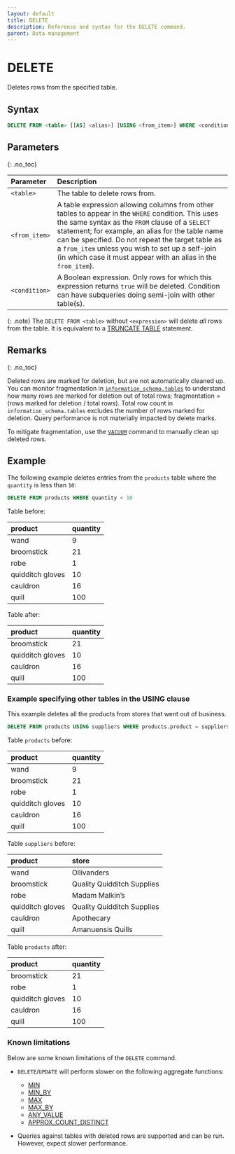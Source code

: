 ```yaml
---
layout: default
title: DELETE
description: Reference and syntax for the DELETE command.
parent: Data management
---
```


# DELETE

Deletes rows from the specified table.

## Syntax

```sql
DELETE FROM <table> [[AS] <alias>] [USING <from_item>] WHERE <condition>
```
## Parameters 
{: .no_toc} 

| Parameter | Description|
| :---------| :----------|
| `<table>`| The table to delete rows from. |
| `<from_item>` | A table expression allowing columns from other tables to appear in the `WHERE` condition. This uses the same syntax as the `FROM` clause of a `SELECT` statement; for example, an alias for the table name can be specified. Do not repeat the target table as a `from_item` unless you wish to set up a self-join (in which case it must appear with an alias in the `from_item`). |
| `<condition>` | A Boolean expression. Only rows for which this expression returns `true` will be deleted. Condition can have subqueries doing semi-join with other table(s). |

{: .note}
The `DELETE FROM <table>` without `<expression>` will delete *all* rows from the table. It is equivalent to a [TRUNCATE TABLE](./truncate-table.md) statement.

## Remarks
{: .no_toc}

Deleted rows are marked for deletion, but are not automatically cleaned up. You can monitor fragmentation in [`information_schema.tables`](../../information-schema/tables.md) to understand how many rows are marked for deletion out of total rows; fragmentation = (rows marked for deletion / total rows). Total row count in `information_schema.tables` excludes the number of rows marked for deletion. Query performance is not materially impacted by delete marks.
  
To mitigate fragmentation, use the [`VACUUM`](vacuum.md) command to manually clean up deleted rows.

## Example 

The following example deletes entries from the `products` table where the `quantity` is less than `10`: 

```sql
DELETE FROM products WHERE quantity < 10
```

Table before:

| product | quantity |
|:-|:-|
| wand | 9 |
| broomstick | 21 |
| robe | 1 |
| quidditch gloves | 10 |
| cauldron | 16 |
| quill | 100 |

Table after:

| product | quantity |
|:-|:-|
| broomstick | 21 |
| quidditch gloves | 10 |
| cauldron | 16 |
| quill | 100 |


### Example specifying other tables in the USING clause

This example deletes all the products from stores that went out of business.

```sql
DELETE FROM products USING suppliers WHERE products.product = suppliers.product AND suppliers.store = 'Ollivanders'
```

Table `products` before:

| product | quantity |
|:-|:-|
| wand | 9 |
| broomstick | 21 |
| robe | 1 |
| quidditch gloves | 10 |
| cauldron | 16 |
| quill | 100 |

Table `suppliers` before:

| product | store |
|:-|:-|
| wand | Ollivanders |
| broomstick | Quality Quidditch Supplies |
| robe | Madam Malkin’s |
| quidditch gloves | Quality Quidditch Supplies |
| cauldron | Apothecary |
| quill | Amanuensis Quills |

Table `products` after:

| product | quantity |
|:-|:-|
| broomstick | 21 |
| robe | 1 |
| quidditch gloves | 10 |
| cauldron | 16 |
| quill | 100 |

### Known limitations

Below are some known limitations of the `DELETE` command. 

* `DELETE`/`UPDATE` will perform slower on the following aggregate functions:
  * [MIN](../../functions-reference/aggregation/min.md)
  * [MIN_BY](../../functions-reference/aggregation/min-by.md)
  * [MAX](../../functions-reference/aggregation/max.md)
  * [MAX_BY](../../functions-reference/aggregation/max-by.md)
  * [ANY_VALUE](../../functions-reference/aggregation/any_value.md)
  * [APPROX_COUNT_DISTINCT](../../functions-reference/aggregation/approx-count-distinct.md)

* Queries against tables with deleted rows are supported and can be run. However, expect slower performance.
